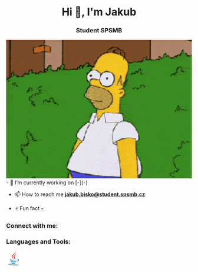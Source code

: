 <h1 align="center">Hi 👋, I'm Jakub</h1>
<h3 align="center">Student SPSMB</h3>
<img src="giphy.webp" alt="alt"/>
- 🔭 I’m currently working on [-](-)

- 📫 How to reach me **jakub.bisko@student.spsmb.cz**

- ⚡ Fun fact **-**

<h3 align="left">Connect with me:</h3>
<p align="left">
</p>

<h3 align="left">Languages and Tools:</h3>
<p align="left"> <a href="https://www.java.com" target="_blank" rel="noreferrer"> <img src="https://raw.githubusercontent.com/devicons/devicon/master/icons/java/java-original.svg" alt="java" width="40" height="40"/> </a> </p>

